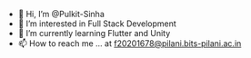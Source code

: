 - 👋 Hi, I’m @Pulkit-Sinha
- 👀 I’m interested in Full Stack Development
- 🌱 I’m currently learning Flutter and Unity
- 📫 How to reach me ... at f20201678@pilani.bits-pilani.ac.in

<!---
Pulkit-Sinha/Pulkit-Sinha is a ✨ special ✨ repository because its `README.md` (this file) appears on your GitHub profile.
You can click the Preview link to take a look at your changes.
--->
